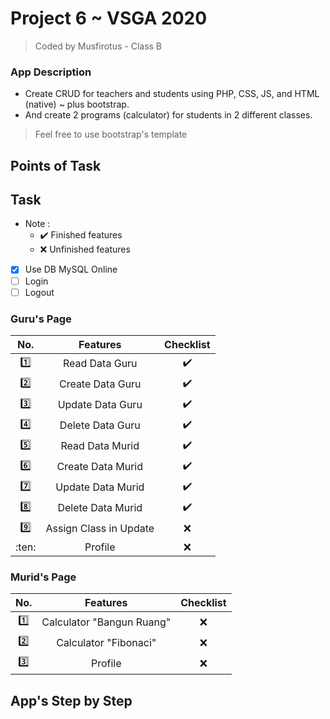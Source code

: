 # Project 6 ~ VSGA 2020
> Coded by Musfirotus - Class B
>
### App Description
*  Create CRUD for teachers and students using PHP, CSS, JS, and HTML (native) ~ plus bootstrap.
*  And create 2 programs (calculator) for students in 2 different classes.
> Feel free to use bootstrap's template

## Points of Task
## Task

* Note :
  + :heavy_check_mark: Finished features
  + :x: Unfinished features

- [x] Use DB MySQL Online
- [ ] Login
- [ ] Logout

### Guru's Page
| No.     | Features               | Checklist          |
| :-----: | :--------------------: | :----------------: |
| :one:   | Read Data Guru         | :heavy_check_mark: |
| :two:   | Create Data Guru       | :heavy_check_mark: |
| :three: | Update Data Guru       | :heavy_check_mark: |
| :four:  | Delete Data Guru       | :heavy_check_mark: |
| :five:  | Read Data Murid        | :heavy_check_mark: |
| :six:   | Create Data Murid      | :heavy_check_mark: |
| :seven: | Update Data Murid      | :heavy_check_mark: |
| :eight: | Delete Data Murid      | :heavy_check_mark: |
| :nine:  | Assign Class in Update | :x: |
| :ten:   | Profile                | :x: |

### Murid's Page
| No.     | Features                  | Checklist          |
| :-----: | :-----------------------: | :----------------: |
| :one:   | Calculator "Bangun Ruang" | :x: |
| :two:   | Calculator "Fibonaci"     | :x: |
| :three: | Profile                   | :x: |

## App's Step by Step